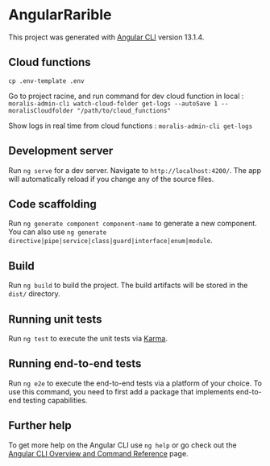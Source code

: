 # AngularRarible

This project was generated with [Angular CLI](https://github.com/angular/angular-cli) version 13.1.4.

## Cloud functions

`cp .env-template .env`

Go to project racine, and run command for dev cloud function in local :
`moralis-admin-cli watch-cloud-folder get-logs --autoSave 1 --moralisCloudfolder "/path/to/cloud_functions"`

Show logs in real time from cloud functions :
`moralis-admin-cli get-logs`

## Development server

Run `ng serve` for a dev server. Navigate to `http://localhost:4200/`. The app will automatically reload if you change any of the source files.

## Code scaffolding

Run `ng generate component component-name` to generate a new component. You can also use `ng generate directive|pipe|service|class|guard|interface|enum|module`.

## Build

Run `ng build` to build the project. The build artifacts will be stored in the `dist/` directory.

## Running unit tests

Run `ng test` to execute the unit tests via [Karma](https://karma-runner.github.io).

## Running end-to-end tests

Run `ng e2e` to execute the end-to-end tests via a platform of your choice. To use this command, you need to first add a package that implements end-to-end testing capabilities.

## Further help

To get more help on the Angular CLI use `ng help` or go check out the [Angular CLI Overview and Command Reference](https://angular.io/cli) page.
